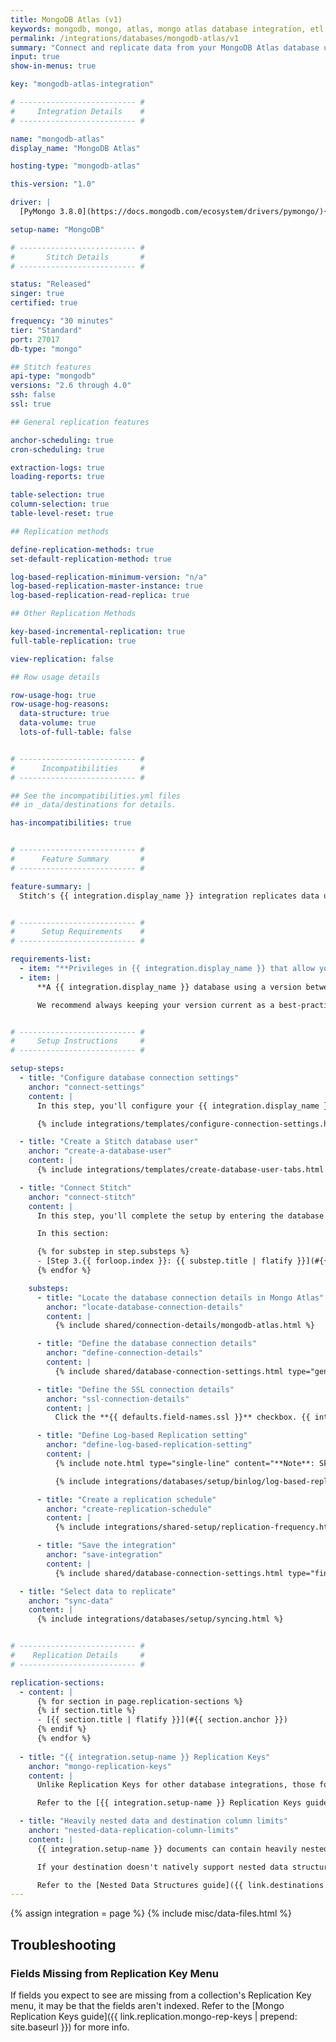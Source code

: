 ```yaml
---
title: MongoDB Atlas (v1)
keywords: mongodb, mongo, atlas, mongo atlas database integration, etl mongo, mongodb etl
permalink: /integrations/databases/mongodb-atlas/v1
summary: "Connect and replicate data from your MongoDB Atlas database using Stitch's MongoDB integration."
input: true
show-in-menus: true

key: "mongodb-atlas-integration"

# -------------------------- #
#     Integration Details    #
# -------------------------- #

name: "mongodb-atlas"
display_name: "MongoDB Atlas"

hosting-type: "mongodb-atlas"

this-version: "1.0"

driver: |
  [PyMongo 3.8.0](https://docs.mongodb.com/ecosystem/drivers/pymongo/){:target="new"}

setup-name: "MongoDB"

# -------------------------- #
#       Stitch Details       #
# -------------------------- #

status: "Released"
singer: true
certified: true

frequency: "30 minutes"
tier: "Standard"
port: 27017
db-type: "mongo"

## Stitch features
api-type: "mongodb"
versions: "2.6 through 4.0"
ssh: false
ssl: true

## General replication features

anchor-scheduling: true
cron-scheduling: true

extraction-logs: true
loading-reports: true

table-selection: true
column-selection: true
table-level-reset: true

## Replication methods

define-replication-methods: true
set-default-replication-method: true

log-based-replication-minimum-version: "n/a"
log-based-replication-master-instance: true
log-based-replication-read-replica: true

## Other Replication Methods

key-based-incremental-replication: true
full-table-replication: true

view-replication: false

## Row usage details

row-usage-hog: true
row-usage-hog-reasons:
  data-structure: true
  data-volume: true
  lots-of-full-table: false


# -------------------------- #
#      Incompatibilities     #
# -------------------------- #

## See the incompatibilities.yml files
## in _data/destinations for details.

has-incompatibilities: true


# -------------------------- #
#      Feature Summary       #
# -------------------------- #

feature-summary: |
  Stitch's {{ integration.display_name }} integration replicates data using the {{ integration.driver | flatify | strip }} driver.


# -------------------------- #
#      Setup Requirements    #
# -------------------------- #

requirements-list:
  - item: "**Privileges in {{ integration.display_name }} that allow you to create/manage users.** This is required to create the Stitch database user."
  - item: |
      **A {{ integration.display_name }} database using a version between {{ integration.versions | replace:"through","and" }}.** While older versions may be connected to Stitch, we may not be able to provide support for issues that arise due to unsupported versions.

      We recommend always keeping your version current as a best-practice. If you encounter connection issues or other unexpected behavior, verify that your {{ integration.display_name }} version is one supported by Stitch.


# -------------------------- #
#     Setup Instructions     #
# -------------------------- #

setup-steps:
  - title: "Configure database connection settings"
    anchor: "connect-settings"
    content: |
      In this step, you'll configure your {{ integration.display_name }} cluster to allow traffic from Stitch to access it. This is accomplished by whitelisting Stitch's IP addresses in the cluster's IP address whitelist in {{ integration.display_name }}.

      {% include integrations/templates/configure-connection-settings.html %}

  - title: "Create a Stitch database user"
    anchor: "create-a-database-user"
    content: |
      {% include integrations/templates/create-database-user-tabs.html override-user-setup=true %}

  - title: "Connect Stitch"
    anchor: "connect-stitch"
    content: |
      In this step, you'll complete the setup by entering the database's connection details and defining replication settings in Stitch.

      In this section:

      {% for substep in step.substeps %}
      - [Step 3.{{ forloop.index }}: {{ substep.title | flatify }}](#{{ substep.anchor }})
      {% endfor %}

    substeps:
      - title: "Locate the database connection details in Mongo Atlas"
        anchor: "locate-database-connection-details"
        content: |
          {% include shared/connection-details/mongodb-atlas.html %}

      - title: "Define the database connection details"
        anchor: "define-connection-details"
        content: |
          {% include shared/database-connection-settings.html type="general" %}

      - title: "Define the SSL connection details"
        anchor: "ssl-connection-details"
        content: |
          Click the **{{ defaults.field-names.ssl }}** checkbox. {{ integration.display_name }} requires SSL to connect successfully.

      - title: "Define Log-based Replication setting"
        anchor: "define-log-based-replication-setting"
        content: |
          {% include note.html type="single-line" content="**Note**: Skip this step if you're not planning to use Log-based Incremental Replication. [Click to skip ahead](#create-replication-schedule)." %}

          {% include integrations/databases/setup/binlog/log-based-replication-default-setting.html %}

      - title: "Create a replication schedule"
        anchor: "create-replication-schedule"
        content: |
          {% include integrations/shared-setup/replication-frequency.html %}

      - title: "Save the integration"
        anchor: "save-integration"
        content: |
          {% include shared/database-connection-settings.html type="finish-up" %}

  - title: "Select data to replicate"
    anchor: "sync-data"
    content: |
      {% include integrations/databases/setup/syncing.html %}


# -------------------------- #
#    Replication Details     #
# -------------------------- #

replication-sections:
  - content: |
      {% for section in page.replication-sections %}
      {% if section.title %}
      - [{{ section.title | flatify }}](#{{ section.anchor }})
      {% endif %}
      {% endfor %}
      
  - title: "{{ integration.setup-name }} Replication Keys"
    anchor: "mongo-replication-keys"
    content: |
      Unlike Replication Keys for other database integrations, those for {{ integration.setup-name }} have special considerations due to {{ integration.setup-name }} functionality. For example: {{ integration.setup-name }} allows multiple data types in a single field, which can cause records to be skipped during replication.

      Refer to the [{{ integration.setup-name }} Replication Keys guide]({{ rep-key | prepend: site.baseurl }}) before you define the Replication Keys for your {{ object }}s, as incorrectly defining Replication Keys can cause data discrepancies.

  - title: "Heavily nested data and destination column limits"
    anchor: "nested-data-replication-column-limits"
    content: |
      {{ integration.setup-name }} documents can contain heavily nested data, meaning an attribute can contain many other attributes.

      If your destination doesn't natively support nested data structures, Stitch will de-nest them to load them into the destination. Depending on how deeply nested the data is and the per table column limit of the destination, Stitch may encounter issues when loading heavily nested data.

      Refer to the [Nested Data Structures guide]({{ link.destinations.storage.nested-structures | prepend: site.baseurl }}) for more info and examples.
---
```

{% assign integration = page %}
{% include misc/data-files.html %}

## Troubleshooting

### Fields Missing from Replication Key Menu

If fields you expect to see are missing from a collection's Replication Key menu, it may be that the fields aren't indexed. Refer to the [Mongo Replication Keys guide]({{ link.replication.mongo-rep-keys | prepend: site.baseurl }}) for more info.
